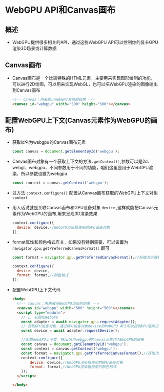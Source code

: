 # WebGPU API和Canvas画布

## 概述

+ WebGPU提供很多相关的API，通过这些WebGPU API可以控制你的显卡GPU渲染3D场景或计算数据

## Canvas画布

+ Canvas画布是一个比较特殊的HTML元素，主要用来实现图形绘制的功能，可以进行2D绘图，可以用来实现WebGL，也可以把WebGPU渲染的图像输出到Canvas画布

  ```html
  <!-- canvas：用来展示WebGPU渲染的结果 -->
  <canvas id="webgpu" width="500" height="500"></canvas>
  ```

## 配置WebGPU上下文(Canvas元素作为WebGPU的画布)

+ 获取id名为webgpu的Canvas画布元素

  ```js
  const canvas = document.getElementById('webgpu');
  ```

+ Canvas画布对象有一个获取上下文的方法`.getContext()`,参数可以是2d、webgl、webgpu，不同参数用于不同的功能，咱们这里是用于WebGPU渲染，所以参数设置为webgpu

  ```js
  const context = canvas.getContext('webgpu');
  ```

+ 过方法 `context.configure()` 配置从Canvas画布获取的WebGPU上下文对象 `context`

+ 用人话说就是关联Canvas画布和GPU设备对象 `device` ,这样就能把Canvas元素作为WebGPU的画布,用来呈现3D渲染效果

  ```js
  context.configure({
    device: device,//WebGPU渲染器使用的GPU设备对象
  });
  ```

+ format属性和颜色格式有关，如果没有特别需要，可以设置为 `navigator.gpu.getPreferredCanvasFormat()` 即可

  ```js
  const format = navigator.gpu.getPreferredCanvasFormat();//获取浏览器默认的颜色格式

  context.configure({
    device: device,
    format: format,//颜色格式
  });
  ```

+ 配置WebGPU上下文代码

  ```html
  <body>
    <!-- canvas：用来展示WebGPU渲染的结果 -->
    <canvas id="webgpu" width="500" height="500"></canvas>
    <script type="module">
      // 1. 初始化WebGPU
      const adapter = await navigator.gpu.requestAdapter();
      // 获取GPU设备对象，通过GPU设备对象device的WebGPU API可以控制GPU渲染过程
      const device = await adapter.requestDevice();

      //配置WebGPU上下文，把id名为webgpu的Canvas元素作为WebGPU的画布
      const canvas = document.getElementById('webgpu');
      const context = canvas.getContext('webgpu');
      const format = navigator.gpu.getPreferredCanvasFormat();//获取浏览器默认的
      context.configure({
          device: device,//WebGPU渲染器使用的GPU设备对象
          format: format,//WebGPU渲染器使用的颜色格式
      });
    </script>

  </body>

  ```
